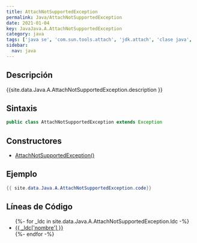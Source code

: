 ```yaml
---
title: AttachNotSupportedException
permalink: Java/AttachNotSupportedException
date: 2021-01-04
key: JavaJava.A.AttachNotSupportedException
category: java
tags: ['java se', 'com.sun.tools.attach', 'jdk.attach', 'clase java', 'Java 1.0']
sidebar: 
  nav: java
---
```


## Descripción
{{site.data.Java.A.AttachNotSupportedException.description }}

## Sintaxis
~~~java
public class AttachNotSupportedException extends Exception
~~~

## Constructores
* [AttachNotSupportedException()](/Java/AttachNotSupportedException/AttachNotSupportedException/)

## Ejemplo
~~~java
{{ site.data.Java.A.AttachNotSupportedException.code}}
~~~

## Líneas de Código
<ul>
{%- for _ldc in site.data.Java.A.AttachNotSupportedException.ldc -%}
   <li>
       <a href="{{_ldc['url'] }}">{{ _ldc['nombre'] }}</a>
   </li>
{%- endfor -%}
</ul>

